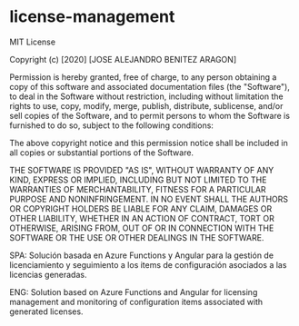 # license-management
MIT License

Copyright (c) [2020] [JOSE ALEJANDRO BENITEZ ARAGON]

Permission is hereby granted, free of charge, to any person obtaining a copy
of this software and associated documentation files (the "Software"), to deal
in the Software without restriction, including without limitation the rights
to use, copy, modify, merge, publish, distribute, sublicense, and/or sell
copies of the Software, and to permit persons to whom the Software is
furnished to do so, subject to the following conditions:

The above copyright notice and this permission notice shall be included in all
copies or substantial portions of the Software.

THE SOFTWARE IS PROVIDED "AS IS", WITHOUT WARRANTY OF ANY KIND, EXPRESS OR
IMPLIED, INCLUDING BUT NOT LIMITED TO THE WARRANTIES OF MERCHANTABILITY,
FITNESS FOR A PARTICULAR PURPOSE AND NONINFRINGEMENT. IN NO EVENT SHALL THE
AUTHORS OR COPYRIGHT HOLDERS BE LIABLE FOR ANY CLAIM, DAMAGES OR OTHER
LIABILITY, WHETHER IN AN ACTION OF CONTRACT, TORT OR OTHERWISE, ARISING FROM,
OUT OF OR IN CONNECTION WITH THE SOFTWARE OR THE USE OR OTHER DEALINGS IN THE
SOFTWARE.


SPA: Solución basada en Azure Functions y Angular para la gestión de licenciamiento y seguimiento a los items de configuración asociados a las licencias generadas. 

ENG: Solution based on Azure Functions and Angular for licensing management and monitoring of configuration items associated with generated licenses.
